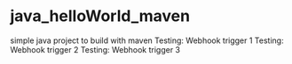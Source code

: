 # java_helloWorld_maven
simple java project to build with maven
Testing: Webhook trigger 1
Testing: Webhook trigger 2
Testing: Webhook trigger 3
